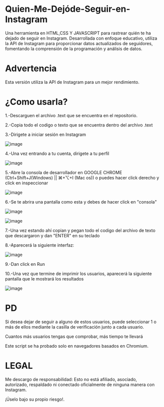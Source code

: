 # Quien-Me-Dejóde-Seguir-en-Instagram
Una herramienta en HTML,CSS Y JAVASCRIPT para rastrear quién te ha dejado de seguir en Instagram. Desarrollada con enfoque educativo, utiliza la API de Instagram para proporcionar datos actualizados de seguidores, fomentando la comprensión de la programación y análisis de datos.

# Advertencia
Esta versión utiliza la API de Instagram para un mejor rendimiento.


# ¿Como usarla?

1.-Descarguen el archivo .text que se encuentra en el repositorio.

2.-Copia todo el codigo o texto que se encuentra dentro del archivo .text

3.-Dirigete a iniciar sesión en Instagram 

![image](https://github.com/aspermaster23yeh/Quien-Me-Dej-de-Seguir-en-Instagram/assets/145238275/8f449da5-7514-4627-a7f1-b0fee3c6b40c)


4.-Una vez entrando a tu cuenta, dirigete a tu perfil


![image](https://github.com/aspermaster23yeh/Quien-Me-Dej-de-Seguir-en-Instagram/assets/145238275/a80580ef-5369-4c83-ab03-42337c8781a0)

5.-Abre la consola de desarrollador en GOOGLE CHROME (Ctrl+Shift+J(Windows) || ⌘+⌥+I (Mac os)) o puedes hacer click derecho y click en inspeccionar 

![image](https://github.com/aspermaster23yeh/Quien-Me-Dej-de-Seguir-en-Instagram/assets/145238275/09e5a959-2e2f-4870-9185-489e28468ecd)

6.-Se te abrira una pantalla como esta y debes de hacer click en "consola"


![image](https://github.com/aspermaster23yeh/Quien-Me-Dej-de-Seguir-en-Instagram/assets/145238275/b8a3b43e-940f-4403-8881-b1b28dbaf795)


![image](https://github.com/aspermaster23yeh/Quien-Me-Dej-de-Seguir-en-Instagram/assets/145238275/3bedb54a-72a4-405c-9d42-1b2c3525e97b)


7.-Una vez estando ahí copian y pegan todo el codigo del archivo de texto que descargaron y dan "ENTER" en su teclado 

8.-Aparecerá la siguiente interfaz:


![image](https://github.com/aspermaster23yeh/Quien-Me-Dej-de-Seguir-en-Instagram/assets/145238275/cb942d40-f9d5-4a92-bf99-aa5bc617d5f6)

9.-Dan click en Run 

10.-Una vez que termine de imprimir los usuarios, aparecerá la siguiente pantalla que le mostrará los resultados


![image](https://github.com/aspermaster23yeh/Quien-Me-Dej-de-Seguir-en-Instagram/assets/145238275/f962f05c-d107-4f42-be47-a4056a9818e8)

# PD 
Si desea dejar de seguir a alguno de estos usuarios, puede seleccionar 1 o más de ellos mediante la casilla de verificación junto a cada usuario.

Cuantos más usuarios tengas que comprobar, más tiempo te llevará

Este script se ha probado solo en navegadores basados ​​en Chromium.

# LEGAL 

Me descargo de responsabilidad: Esto no está afiliado, asociado, autorizado, respaldado ni conectado oficialmente de ninguna manera con Instagram.

¡Úselo bajo su propio riesgo!.












